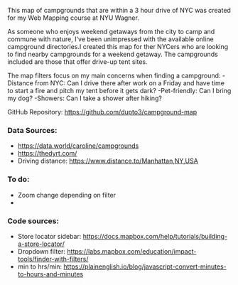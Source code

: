This map of campgrounds that are within a 3 hour drive of NYC was created for my Web Mapping course at NYU Wagner.

As someone who enjoys weekend getaways from the city to camp and commune with nature, I've been unimpressed with the available online campground directories.I created this map for ther NYCers who are looking to find nearby campgrounds for a weekend getaway. The campgrounds included are those that offer drive-up tent sites.

The map filters focus on my main concerns when finding a campground:
-Distance from NYC: Can I drive there after work on a Friday and have time to start a fire and pitch my tent before it gets dark?
-Pet-friendly: Can I bring my dog?
-Showers: Can I take a shower after hiking?

GitHub Repository: https://github.com/dupto3/campground-map


### Data Sources: 
- https://data.world/caroline/campgrounds
- https://thedyrt.com/
- Driving distance: https://www.distance.to/Manhattan,NY,USA

### To do:
- Zoom change depending on filter
-

### Code sources:
- Store locator sidebar: https://docs.mapbox.com/help/tutorials/building-a-store-locator/
- Dropdown filter: https://labs.mapbox.com/education/impact-tools/finder-with-filters/
- min to hrs/min: https://plainenglish.io/blog/javascript-convert-minutes-to-hours-and-minutes